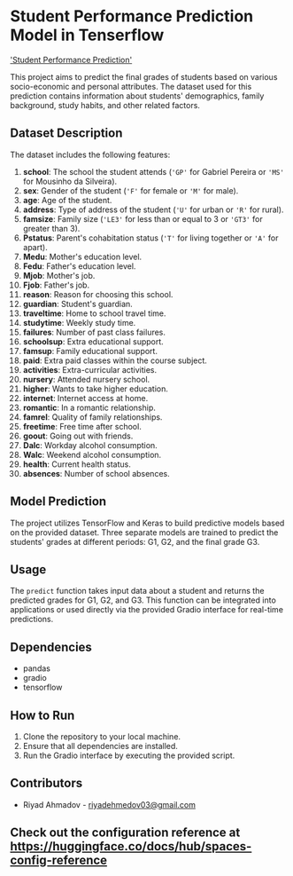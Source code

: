 # Student Performance Prediction Model in Tenserflow

['Student Performance Prediction'](https://sansone-ac.com/wp-content/uploads/2022/12/Does-Classroom-Temperature-Affect-Students-Performance.jpg)

This project aims to predict the final grades of students based on various socio-economic and personal attributes. The dataset used for this prediction contains information about students' demographics, family background, study habits, and other related factors.

## Dataset Description

The dataset includes the following features:

1. **school**: The school the student attends (`'GP'` for Gabriel Pereira or `'MS'` for Mousinho da Silveira).
2. **sex**: Gender of the student (`'F'` for female or `'M'` for male).
3. **age**: Age of the student.
4. **address**: Type of address of the student (`'U'` for urban or `'R'` for rural).
5. **famsize**: Family size (`'LE3'` for less than or equal to 3 or `'GT3'` for greater than 3).
6. **Pstatus**: Parent's cohabitation status (`'T'` for living together or `'A'` for apart).
7. **Medu**: Mother's education level.
8. **Fedu**: Father's education level.
9. **Mjob**: Mother's job.
10. **Fjob**: Father's job.
11. **reason**: Reason for choosing this school.
12. **guardian**: Student's guardian.
13. **traveltime**: Home to school travel time.
14. **studytime**: Weekly study time.
15. **failures**: Number of past class failures.
16. **schoolsup**: Extra educational support.
17. **famsup**: Family educational support.
18. **paid**: Extra paid classes within the course subject.
19. **activities**: Extra-curricular activities.
20. **nursery**: Attended nursery school.
21. **higher**: Wants to take higher education.
22. **internet**: Internet access at home.
23. **romantic**: In a romantic relationship.
24. **famrel**: Quality of family relationships.
25. **freetime**: Free time after school.
26. **goout**: Going out with friends.
27. **Dalc**: Workday alcohol consumption.
28. **Walc**: Weekend alcohol consumption.
29. **health**: Current health status.
30. **absences**: Number of school absences.

## Model Prediction

The project utilizes TensorFlow and Keras to build predictive models based on the provided dataset. Three separate models are trained to predict the students' grades at different periods: G1, G2, and the final grade G3.

## Usage

The `predict` function takes input data about a student and returns the predicted grades for G1, G2, and G3. This function can be integrated into applications or used directly via the provided Gradio interface for real-time predictions.

## Dependencies

- pandas
- gradio
- tensorflow

## How to Run

1. Clone the repository to your local machine.
2. Ensure that all dependencies are installed.
3. Run the Gradio interface by executing the provided script.

## Contributors

- Riyad Ahmadov - riyadehmedov03@gmail.com

## Check out the configuration reference at https://huggingface.co/docs/hub/spaces-config-reference
